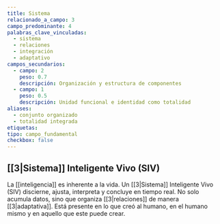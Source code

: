 ```yaml
---
title: Sistema
relacionado_a_campo: 3
campo_predominante: 4
palabras_clave_vinculadas:
  - sistema
  - relaciones
  - integración
  - adaptativo
campos_secundarios:
  - campo: 2
    peso: 0.7
    descripción: Organización y estructura de componentes
  - campo: 1
    peso: 0.5
    descripción: Unidad funcional e identidad como totalidad
aliases:
  - conjunto organizado
  - totalidad integrada
etiquetas: 
tipo: campo_fundamental
checkbox: false
---
```

## [[3|Sistema]] Inteligente Vivo (SIV)

La [[inteligencia]] es inherente a la vida. Un [[3|Sistema]] Inteligente Vivo (SIV) discierne, ajusta, interpreta y concluye en tiempo real. No solo acumula datos, sino que organiza [[3|relaciones]] de manera [[3|adaptativa]]. Está presente en lo que creó al humano, en el humano mismo y en aquello que este puede crear.
